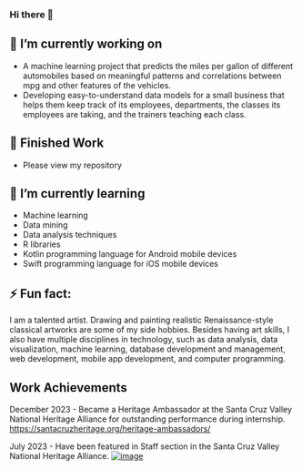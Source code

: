 ### Hi there 👋

## 🔭 I’m currently working on
- A machine learning project that predicts the miles per gallon of different automobiles based on meaningful patterns and correlations between mpg and other features of the vehicles.
- Developing easy-to-understand data models for a small business that helps them keep track of its employees, departments, the classes its employees are taking, and the trainers teaching each class.

## 📄 Finished Work
- Please view my repository

## 🌱 I’m currently learning
- Machine learning
- Data mining
- Data analysis techniques
- R libraries
- Kotlin programming language for Android mobile devices
- Swift programming language for iOS mobile devices

## ⚡ Fun fact:
I am a talented artist. Drawing and painting realistic Renaissance-style classical artworks are some of my side hobbies. Besides having art skills, I also have multiple disciplines in technology, such as data analysis, data visualization, machine learning, database development and management, web development, mobile app development, and computer programming.

## Work Achievements
December 2023 - Became a Heritage Ambassador at the Santa Cruz Valley National Heritage Alliance for outstanding performance during internship.
https://santacruzheritage.org/heritage-ambassadors/

July 2023 - Have been featured in Staff section in the Santa Cruz Valley National Heritage Alliance.
[![image](https://github.com/SMarbella/SMarbella/assets/92709384/bc8e1258-a1d5-4be9-b563-6fe3848a94f4)](https://mailchi.mp/santacruzheritage/your-august-national-heritage-area-news?e=9a0e8104d0)

<!--
**SMarbella/SMarbella** is a ✨ _special_ ✨ repository because its `README.md` (this file) appears on your GitHub profile.
Here are some ideas to get you started:

- 🔭 I’m currently working on ...
- 🌱 I’m currently learning ...
- 👯 I’m looking to collaborate on ...
- 🤔 I’m looking for help with ...
- 💬 Ask me about ...
- 📫 How to reach me: ...
- 😄 Pronouns: ...
- ⚡ Fun fact: ...
-->

